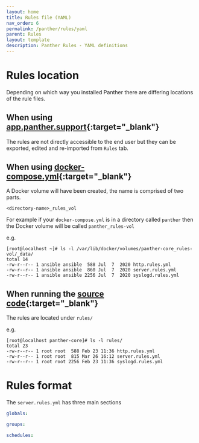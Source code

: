```yaml
---
layout: home
title: Rules file (YAML)
nav_order: 6
permalink: /panther/rules/yaml
parent: Rules
layout: template
description: Panther Rules - YAML definitions
---
```


# Rules location
Depending on which way you installed Panther there are differing locations of the rule files.

## When using [app.panther.support](https://app.panther.support){:target="_blank"}
  The rules are not directly accessible to the end user but they can be exported, edited and re-imported from `Rules` tab.


## When using [docker-compose.yml](https://github.com/OpenAnswers/panther-core/blob/master/docker-compose.yml){:target="_blank"}
  A Docker volume will have been created, the name is comprised of two parts.
  
  `<directory-name>_rules_vol`

  For example if your `docker-compose.yml` is in a directory called `panther` then the Docker volume will be called
  `panther_rules-vol`

  e.g.
  ```console
  [root@localhost ~]# ls -l /var/lib/docker/volumes/panther-core_rules-vol/_data/
  total 14
  -rw-r--r-- 1 ansible ansible  588 Jul  7  2020 http.rules.yml
  -rw-r--r-- 1 ansible ansible  860 Jul  7  2020 server.rules.yml
  -rw-r--r-- 1 ansible ansible 2256 Jul  7  2020 syslogd.rules.yml
  ```


## When running the [source code](https://github.com/OpenAnswers/panther-core){:target="_blank"}
  The rules are located under `rules/`

  e.g.
  ```console
  [root@localhost panther-core]# ls -l rules/
  total 23
  -rw-r--r-- 1 root root  588 Feb 23 11:36 http.rules.yml
  -rw-r--r-- 1 root root  815 Mar 26 16:12 server.rules.yml
  -rw-r--r-- 1 root root 2256 Feb 23 11:36 syslogd.rules.yml
  ```


# Rules format

The `server.rules.yml` has three main sections

```yaml
globals:

groups:

schedules:
```
  
